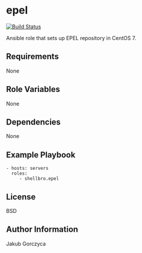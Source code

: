 epel
====

[![Build Status](https://travis-ci.org/shellbro/ansible-role-epel.svg?branch=master)](https://travis-ci.org/shellbro/ansible-role-epel)

Ansible role that sets up EPEL repository in CentOS 7.

Requirements
------------

None

Role Variables
--------------

None

Dependencies
------------

None

Example Playbook
----------------

    - hosts: servers
      roles:
         - shellbro.epel

License
-------

BSD

Author Information
------------------

Jakub Gorczyca
